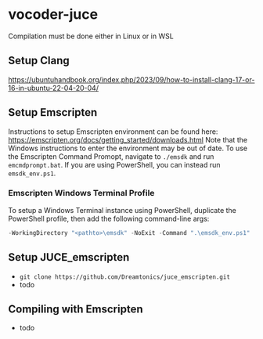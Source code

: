 # vocoder-juce

Compilation must be done either in Linux or in WSL

## Setup Clang
https://ubuntuhandbook.org/index.php/2023/09/how-to-install-clang-17-or-16-in-ubuntu-22-04-20-04/

## Setup Emscripten

Instructions to setup Emscripten environment can be found here: https://emscripten.org/docs/getting_started/downloads.html
Note that the Windows instructions to enter the environment may be out of date. To use the Emscripten Command Promopt, navigate to `./emsdk` and run `emcmdprompt.bat`. If you are using PowerShell, you can instead run `emsdk_env.ps1`.

### Emscripten Windows Terminal Profile

To setup a Windows Terminal instance using PowerShell, duplicate the PowerShell profile, then add the following command-line args:

```powershell
-WorkingDirectory "<pathto>\emsdk" -NoExit -Command ".\emsdk_env.ps1"
```

## Setup JUCE_emscripten

- `git clone https://github.com/Dreamtonics/juce_emscripten.git`
- todo

## Compiling with Emscripten

- todo